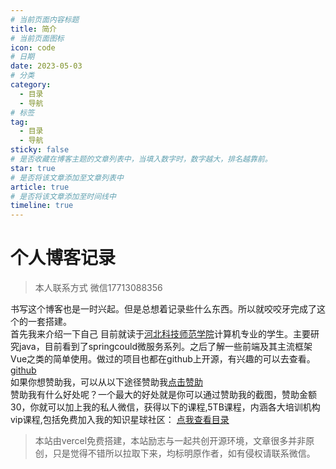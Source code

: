 ```yaml
---
# 当前页面内容标题
title: 简介
# 当前页面图标
icon: code
# 日期
date: 2023-05-03
# 分类
category:
  - 目录
  - 导航
# 标签
tag:
  - 目录
  - 导航
sticky: false
# 是否收藏在博客主题的文章列表中，当填入数字时，数字越大，排名越靠前。
star: true
# 是否将该文章添加至文章列表中
article: true
# 是否将该文章添加至时间线中
timeline: true
---
```


# 个人博客记录

> 本人联系方式 微信17713088356

 书写这个博客也是一时兴起。但是总想着记录些什么东西。所以就咬咬牙完成了这个的一套搭建。<br>
首先我来介绍一下自己 目前就读于[河北科技师范学院](https://www.hevttc.edu.cn/)计算机专业的学生。主要研究java，目前看到了springcould微服务系列。之后了解一些前端及其主流框架Vue之类的简单使用。做过的项目也都在github上开源，有兴趣的可以去查看。[github](https://github.com/xiaou61)<br>
如果你想赞助我，可以从以下途径赞助我[点击赞助](https://img1.imgtp.com/2023/07/19/VKrFkQAE.jpg)
<br>
赞助我有什么好处呢？一个最大的好处就是你可以通过赞助我的截图，赞助金额30，你就可以加上我的私人微信，获得以下的课程,5TB课程，内涵各大培训机构vip课程,包括免费加入我的知识星球社区：
[点我查看目录](https://docs.qq.com/doc/DZGhUd1RCSktFWVJU)

> 本站由vercel免费搭建，本站励志与一起共创开源环境，文章很多并非原创，只是觉得不错所以拉取下来，均标明原作者，如有侵权请联系微信。
>

